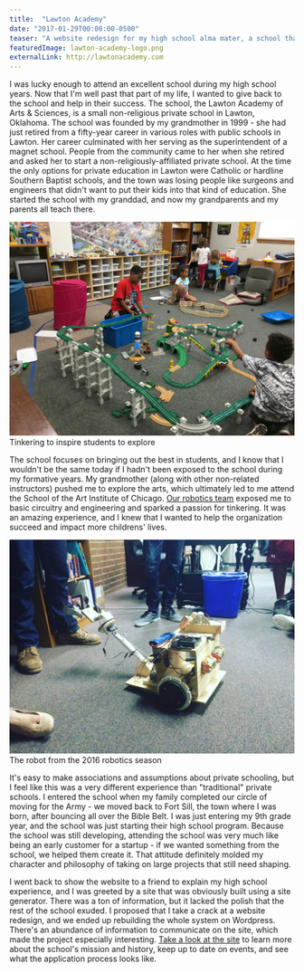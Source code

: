 ```yaml
---
title:  "Lawton Academy"
date: "2017-01-29T00:00:00-0500"
teaser: "A website redesign for my high school alma mater, a school that focuses on bringing out the best in its students."
featuredImage: lawton-academy-logo.png
externalLink: http://lawtonacademy.com
---
```


I was lucky enough to attend an excellent school during my high school years. Now that I'm well past that part of my life, I wanted to give back to the school and help in their success. The school, the Lawton Academy of Arts & Sciences, is a small non-religious private school in Lawton, Oklahoma. The school was founded by my grandmother in 1999 - she had just retired from a fifty-year career in various roles with public schools in Lawton. Her career culminated with her serving as the superintendent of a magnet school. People from the community came to her when she retired and asked her to start a non-religiously-affiliated private school. At the time the only options for private education in Lawton were Catholic or hardline Southern Baptist schools, and the town was losing people like surgeons and engineers that didn't want to put their kids into that kind of education. She started the school with my granddad, and now my grandparents and my parents all teach there.

<div class="image-container large-image">
  <img src="./lawton-academy-1.jpg" alt="Tinkering to inspire students to explore" />
  <a class="image-caption">Tinkering to inspire students to explore</a>
</div>

<div class="paragraph-with-picture">
  <p>The school focuses on bringing out the best in students, and I know that I wouldn't be the same today if I hadn't been exposed to the school during my formative years. My grandmother (along with other non-related instructors) pushed me to explore the arts, which ultimately led to me attend the School of the Art Institute of Chicago. <a href="http://www.lawtonacademyrobotics.com/" target="_new">Our robotics team</a> exposed me to basic circuitry and engineering and sparked a passion for tinkering. It was an amazing experience, and I knew that I wanted to help the organization succeed and impact more childrens' lives.</p>

  <div class="image-container small-image">
    <img src="./lawton-academy-2.jpg" alt="The robot from the 2016 robotics season" />
    <a class="image-caption">The robot from the 2016 robotics season</a>
  </div>

</div>

It's easy to make associations and assumptions about private schooling, but I feel like this was a very different experience than "traditional" private schools. I entered the school when my family completed our circle of moving for the Army - we moved back to Fort Sill, the town where I was born, after bouncing all over the Bible Belt. I was just entering my 9th grade year, and the school was just starting their high school program. Because the school was still developing, attending the school was very much like being an early customer for a startup - if we wanted something from the school, we helped them create it. That attitude definitely molded my character and philosophy of taking on large projects that still need shaping.

I went back to show the website to a friend to explain my high school experience, and I was greeted by a site that was obviously built using a site generator. There was a ton of information, but it lacked the polish that the rest of the school exuded. I proposed that I take a crack at a website redesign, and we ended up rebuilding the whole system on Wordpress. There's an abundance of information to communicate on the site, which made the project especially interesting. <a href="http://lawtonacademy.com" target="_new">Take a look at the site</a> to learn more about the school's mission and history, keep up to date on events, and see what the application process looks like.  
